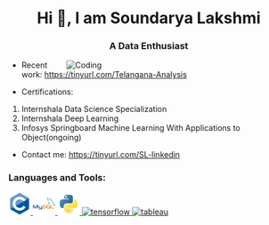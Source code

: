 
<h1 align="center">Hi 👋, I am Soundarya Lakshmi</h1>
<h3 align="center">A Data Enthusiast</h3>
<img align="right" alt="Coding" width="400" src="https://img.freepik.com/free-vector/cute-girl-hacker-operating-laptop-cartoon-vector-icon-illustration-people-technology-isolated-flat_138676-9487.jpg?size=338&ext=jpg&ga=GA1.1.386372595.1698192000&semt=ais">

- Recent work: https://tinyurl.com/Telangana-Analysis

- Certifications:
1. Internshala Data Science Specialization 
2. Internshala Deep Learning 
3. Infosys Springboard Machine Learning With Applications to Object(ongoing)


- Contact me: https://tinyurl.com/SL-linkedin


<h3 align="left">Languages and Tools:</h3>
<p align="left"> <a href="https://www.cprogramming.com/" target="_blank" rel="noreferrer"> <img src="https://raw.githubusercontent.com/devicons/devicon/master/icons/c/c-original.svg" alt="c" width="40" height="40"/> </a> <a href="https://www.mysql.com/" target="_blank" rel="noreferrer"> <img src="https://raw.githubusercontent.com/devicons/devicon/master/icons/mysql/mysql-original-wordmark.svg" alt="mysql" width="40" height="40"/> </a> <a href="https://www.python.org" target="_blank" rel="noreferrer"> <img src="https://raw.githubusercontent.com/devicons/devicon/master/icons/python/python-original.svg" alt="python" width="40" height="40"/> </a> <a href="https://www.tensorflow.org" target="_blank" rel="noreferrer"> <img src="https://www.vectorlogo.zone/logos/tensorflow/tensorflow-icon.svg" alt="tensorflow" width="40" height="40"/> </a> <a href="https://www.mysql.com/" target="_blank" rel="noreferrer"> <img src="https://cdns.tblsft.com/sites/all/themes/tabwat/logo.png" alt="tableau" width="100" height="40"/> </a> </p>
